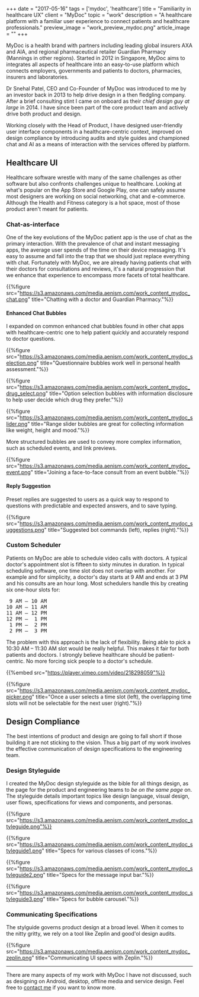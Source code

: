 +++
date = "2017-05-16"
tags = ['mydoc', 'healthcare']
title = "Familiarity in healthcare UX"
client = "MyDoc"
topic = "work"
description = "A healthcare platform with a familiar user experience to connect patients and healthcare professionals."
preview_image = "work_preview_mydoc.png"
article_image = ""
+++

MyDoc is a health brand with partners including leading global insurers AXA and AIA, and regional pharmaceutical retailer Guardian Pharmacy (Mannings in other regions). Started in 2012 in Singapore, MyDoc aims to integrates all aspects of healthcare into an easy-to-use platform which connects employers, governments and patients to doctors, pharmacies, insurers and laboratories.

Dr Snehal Patel, CEO and Co-Founder of MyDoc was introduced to me by an investor back in 2013 to help drive design in a then fledgling company. After a brief consulting stint I came on onboard as their _chief design guy at large_ in 2014. I have since been part of the core product team and actively drive both product and design.

Working closely with the Head of Product, I have designed user-friendly user interface components in a healthcare-centric context, improved on design compliance by introducing audits and style guides and championed chat and AI as a means of interaction with the services offered by platform.

## Healthcare UI

Healthcare software wrestle with many of the same challenges as other software but also confronts challenges unique to healthcare. Looking at what's popular on the App Store and Google Play, one can safely assume most designers are working on social networking, chat and e-commerce. Although the Health and Fitness category is a hot space, most of those product aren't meant for patients.

### Chat-as-interface

One of the key evolutions of the MyDoc patient app is the use of chat as the primary interaction. With the prevalence of chat and instant messaging apps, the average user spends of the time on their device messaging. It's easy to assume and fall into the trap that we should just replace everything with chat. Fortunately with MyDoc, we are already having patients chat with their doctors for consultations and reviews, it's a natural progression that we enhance that experience to encompass more facets of total healthcare.

{{%figure src="https://s3.amazonaws.com/media.aenism.com/work_content_mydoc_chat.png" title="Chatting with a doctor and Guardian Pharmacy."%}}

#### Enhanced Chat Bubbles

I expanded on common enhanced chat bubbles found in other chat apps with healthcare-centric one to help patient quickly and accurately respond to doctor questions.

{{%figure src="https://s3.amazonaws.com/media.aenism.com/work_content_mydoc_selection.png" title="Questionnaire bubbles work well in personal health assessment."%}}

{{%figure src="https://s3.amazonaws.com/media.aenism.com/work_content_mydoc_drug_select.png" title="Option selection bubbles with information disclosure to help user decide which drug they prefer."%}}

{{%figure src="https://s3.amazonaws.com/media.aenism.com/work_content_mydoc_slider.png" title="Range slider bubbles are great for collecting information like weight, height and mood."%}}

More structured bubbles are used to convey more complex information, such as scheduled events, and link previews.

{{%figure src="https://s3.amazonaws.com/media.aenism.com/work_content_mydoc_event.png" title="Joining a face-to-face consult from an event bubble."%}}

#### Reply Suggestion

Preset replies are suggested to users as a quick way to respond to questions with predictable and expected answers, and to save typing.

{{%figure src="https://s3.amazonaws.com/media.aenism.com/work_content_mydoc_suggestions.png" title="Suggested bot commands (left), replies (right)."%}}

### Custom Scheduler

Patients on MyDoc are able to schedule video calls with doctors. A typical doctor's appointment slot is fifteen to sixty minutes in duration. In typical scheduling software, one time slot does not overlap with another. For example and for simplicity, a doctor's day starts at 9 AM and ends at 3 PM and his consults are an hour long. Most schedulers handle this by creating six one-hour slots for:

<pre>
 9 AM – 10 AM
10 AM – 11 AM
11 AM – 12 PM
12 PM –  1 PM
 1 PM –  2 PM
 2 PM –  3 PM
</pre>

The problem with this approach is the lack of flexibility. Being able to pick a 10:30 AM – 11:30 AM slot would be really helpful. This makes it fair for both patients and doctors. I strongly believe healthcare should be patient-centric. No more forcing sick people to a doctor's schedule.

{{%embed src="https://player.vimeo.com/video/218298059"%}}

{{%figure src="https://s3.amazonaws.com/media.aenism.com/work_content_mydoc_picker.png" title="Once a user selects a time slot (left), the overlapping time slots will not be selectable for the next user (right)."%}}

## Design Compliance

The best intentions of product and design are going to fall short if those building it are not sticking to the vision. Thus a big part of my work involves the effective communication of design specifications to the engineering team.

### Design Styleguide

I created the MyDoc design styleguide as the bible for all things design, as the page for the product and engineering teams to _be on the same page_ on. The styleguide details important topics like design language, visual design, user flows, specifications for views and components, and personas.

{{%figure src="https://s3.amazonaws.com/media.aenism.com/work_content_mydoc_styleguide.png"%}}

{{%figure src="https://s3.amazonaws.com/media.aenism.com/work_content_mydoc_styleguide1.png" title="Specs for various classes of icons."%}}

{{%figure src="https://s3.amazonaws.com/media.aenism.com/work_content_mydoc_styleguide2.png" title="Specs for the message input bar."%}}

{{%figure src="https://s3.amazonaws.com/media.aenism.com/work_content_mydoc_styleguide3.png" title="Specs for bubble carousel."%}}

### Communicating Specifications

The stylguide governs product design at a broad level. When it comes to the nitty gritty, we rely on a tool like Zeplin and good'ol design audits.

{{%figure src="https://s3.amazonaws.com/media.aenism.com/work_content_mydoc_zeplin.png" title="Communicating UI specs with Zeplin."%}}

---

There are many aspects of my work with MyDoc I have not discussed, such as designing on Android, desktop, offline media and service design. Feel free to [contact me](/contact/) if you want to know more.
